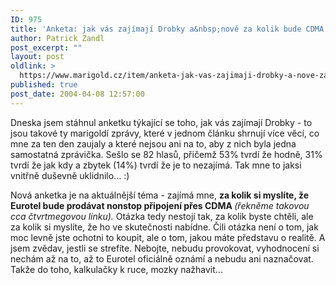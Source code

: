 ```yaml
---
ID: 975
title: 'Anketa: jak vás zajímají Drobky a&nbsp;nově za kolik bude CDMA od Eurotelu'
author: Patrick Zandl
post_excerpt: ""
layout: post
oldlink: >
  https://www.marigold.cz/item/anketa-jak-vas-zajimaji-drobky-a-nove-za-kolik-bude-cdma-od-eurotelu
published: true
post_date: 2004-04-08 12:57:00
---
```

<p>
Dneska jsem stáhnul anketku týkající se toho, jak vás zajímají Drobky - to jsou takové ty marigoldí zprávy, které v jednom článku shrnují více věcí, co mne za ten den zaujaly a které nejsou ani na to, aby z nich byla jedna samostatná zprávička. Sešlo se 82 hlasů, přičemž 53% tvrdí že hodně, 31% tvrdí že jak kdy a zbytek (14%) tvrdí že je to nezajímá. Tak mne to jaksi vnitřně duševně uklidnilo... :)</p>

<p>
Nová anketka je na aktuálnější téma - zajímá mne, <STRONG>za kolik si myslíte, že Eurotel bude prodávat nonstop připojení přes CDMA </STRONG><EM>(řekněme takovou cca čtvrtmegovou linku).</EM> Otázka tedy nestojí tak, za kolik byste chtěli, ale za kolik si myslíte, že ho ve skutečnosti nabídne. Čili otázka není o tom, jak moc levně jste ochotni to koupit, ale o tom, jakou máte představu o realitě. A jsem zvědav, jestli se strefíte. Nebojte, nebudu provokovat, vyhodnocení si nechám až na to, až to Eurotel oficiálně oznámí a nebudu ani naznačovat. Takže do toho, kalkulačky k ruce, mozky nažhavit...</p>
